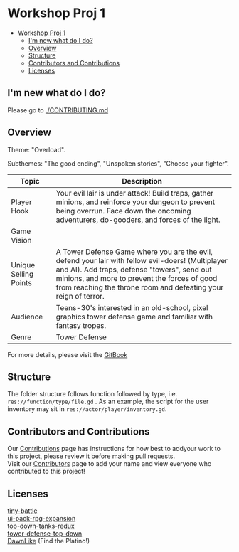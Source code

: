 # Workshop Proj 1

- [Workshop Proj 1](#workshop-proj-1)
  - [I'm new what do I do?](#im-new-what-do-i-do)
  - [Overview](#overview)
  - [Structure](#structure)
  - [Contributors and Contributions](#contributors-and-contributions)
  - [Licenses](#licenses)


## I'm new what do I do?

Please go to [./CONTRIBUTING.md](./CONTRIBUTING.md)

## Overview

Theme: "Overload".

Subthemes: "The good ending", "Unspoken stories", "Choose your fighter".

| Topic                 | Description |
|-----------------------|-------------|
| Player Hook           | Your evil lair is under attack! Build traps, gather minions, and reinforce your dungeon to prevent being overrun. Face down the oncoming adventurers, do-gooders, and forces of the light.
Game Vision |
| Unique Selling Points | A Tower Defense Game where you are the evil, defend your lair with fellow evil-doers! (Multiplayer and AI). Add traps, defense "towers", send out minions, and more to prevent the forces of good from reaching the throne room and defeating your reign of terror. |
| Audience              | Teens-30's interested in an old-school, pixel graphics tower defense game and familiar with fantasy tropes. |
| Genre                 | Tower Defense |

For more details, please visit the [GitBook](https://app.gitbook.com/invite/13W9jvIa8vITgHsCIEes/HoOpt7gPYqQD8jyxO9pz)

## Structure

The folder structure follows function followed by type, i.e. `res://function/type/file.gd` . As an example, the script for the user inventory may sit in `res://actor/player/inventory.gd`.

## Contributors and Contributions

Our [Contributions](./CONTRIBUTING) page has instructions for how best to addyour work to this project, please review it before making pull requests.\
Visit our [Contributors](./License/CONTRIBUTORS) page to add your name and view everyone who contributed to this project!

## Licenses

[tiny-battle](./Licenses/License_tiny-battle.txt)  
[ui-pack-rpg-expansion](./Licenses/License_ui-pack-rpg-expansion.txt)  
[top-down-tanks-redux](./Licenses/License_kenny_top-down-tanks-redux.txt)  
[tower-defense-top-down](./Licenses/License_kenny_tower-defense-top-down.txt)  
[DawnLike](./Licenses/README_License_DawnLike.txt) (Find the Platino!)  
